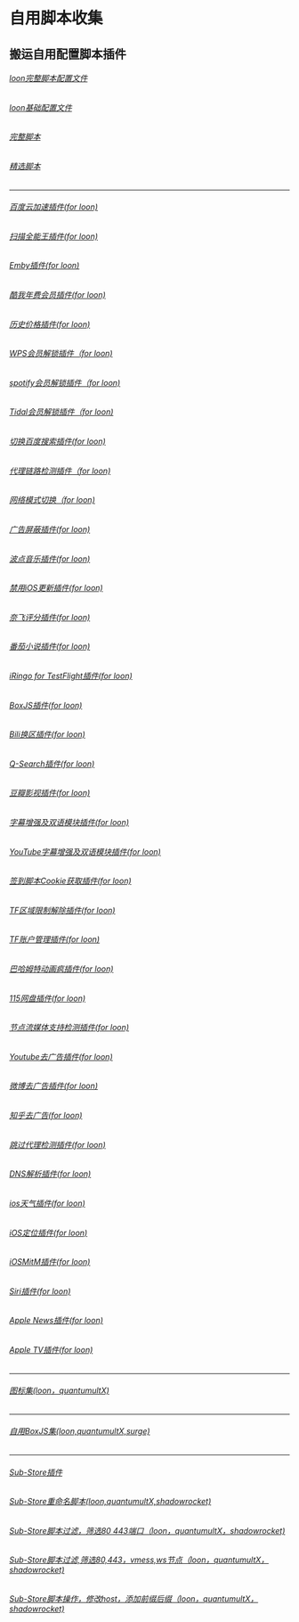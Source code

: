 # 自用脚本收集  
## 搬运自用配置脚本插件
###### [loon完整脚本配置文件](https://raw.githubusercontent.com/deezertidal/private/main/Loon_Full.conf)
###### [loon基础配置文件](https://raw.githubusercontent.com/deezertidal/private/main/Loon_Basic.conf)
###### [完整脚本](https://raw.githubusercontent.com/deezertidal/private/main/Script_Ultra.js)
###### [精选脚本](https://raw.githubusercontent.com/deezertidal/private/main/scripts_collection.js)
****
###### [百度云加速插件(for loon)](https://raw.githubusercontent.com/deezertidal/private/main/BaiduCloud.plugin)
###### [扫描全能王插件(for loon)](https://raw.githubusercontent.com/deezertidal/private/main/CamScanner.plugin)
###### [Emby插件(for loon)](https://raw.githubusercontent.com/deezertidal/private/main/Emby.plugin)
###### [酷我年费会员插件(for loon)](https://raw.githubusercontent.com/deezertidal/private/main/KuwoVip.plugin)
###### [历史价格插件(for loon)](https://raw.githubusercontent.com/deezertidal/private/main/Price.plugin)
###### [WPS会员解锁插件（for loon)](https://raw.githubusercontent.com/deezertidal/private/main/WPS.plugin)
###### [spotify会员解锁插件（for loon)](https://raw.githubusercontent.com/deezertidal/private/main/SpotifyPremium.plugin)
###### [Tidal会员解锁插件（for loon)](https://raw.githubusercontent.com/deezertidal/private/main/Tidal-HiFi.plugin)
###### [切换百度搜索插件(for loon)](https://raw.githubusercontent.com/deezertidal/private/main/B-Search.plugin)
###### [代理链路检测插件（for loon)](https://raw.githubusercontent.com/deezertidal/private/main/NodeLinkCheck.plugin) 
###### [网络模式切换（for loon)](https://raw.githubusercontent.com/deezertidal/private/main/Running-Mode.plugin)
###### [广告屏蔽插件(for loon)](https://raw.githubusercontent.com/deezertidal/private/main/AdBlock.plugin)
###### [波点音乐插件(for loon)](https://raw.githubusercontent.com/deezertidal/private/main/Bodian.plugin)
###### [禁用iOS更新插件(for loon)](https://raw.githubusercontent.com/deezertidal/private/main/DisableUpdate.plugin)
###### [奈飞评分插件(for loon)](https://raw.githubusercontent.com/deezertidal/private/main/Ratings.plugin)
###### [番茄小说插件(for loon)](https://raw.githubusercontent.com/deezertidal/private/main/fanqienovel.plugin)
###### [iRingo for TestFlight插件(for loon)](https://raw.githubusercontent.com/deezertidal/private/main/iRingo_TestFlight.plugin)
###### [BoxJS插件(for loon)](https://raw.githubusercontent.com/chavyleung/scripts/master/box/rewrite/boxjs.rewrite.loon.tf.plugin)
###### [Bili换区插件(for loon)](https://raw.githubusercontent.com/Coldvvater/Loon/master/Plugin/Bili_Auto_Regions.plugin)
###### [Q-Search插件(for loon)](https://raw.githubusercontent.com/Coldvvater/Loon/master/Plugin/Q-Search.plugin)
###### [豆瓣影视插件(for loon)](https://raw.githubusercontent.com/Coldvvater/Loon/master/Plugin/DouBanPlay.plugin)
###### [字幕增强及双语模块插件(for loon)](https://raw.githubusercontent.com/DualSubs/DualSubs/main/plugin/DualSubs.plugin)
###### [YouTube字幕增强及双语模块插件(for loon)](https://raw.githubusercontent.com/DualSubs/DualSubs/main/plugin/DualSubs.YouTube.plugin)
###### [签到脚本Cookie获取插件(for loon)](https://raw.githubusercontent.com/NobyDa/Script/master/Loon/Loon_GetCookie.plugin)
###### [TF区域限制解除插件(for loon)](https://raw.githubusercontent.com/NobyDa/Script/master/Loon/Loon_TF_Download.plugin)
###### [TF账户管理插件(for loon)](https://raw.githubusercontent.com/NobyDa/Script/master/Loon/Loon_TF_Account.plugin)
###### [巴哈姆特动画疯插件(for loon)](https://raw.githubusercontent.com/NobyDa/Script/master/Loon/Loon_Bahamut_ADS.plugin)
###### [115网盘插件(for loon)](https://raw.githubusercontent.com/Tartarus2014/Loon-Script/master/Plugin/115.plugin)
###### [节点流媒体支持检测插件(for loon)](https://raw.githubusercontent.com/Tartarus2014/Loon-Script/master/Plugin/MediaCheck.plugin)
###### [Youtube去广告插件(for loon)](https://raw.githubusercontent.com/Tartarus2014/Loon-Script/master/Plugin/Block/YouTubeAds.plugin)
###### [微博去广告插件(for loon)](https://raw.githubusercontent.com/Tartarus2014/Loon-Script/master/Plugin/Block/WeiboAds.plugin)
###### [知乎去广告(for loon)](https://raw.githubusercontent.com/Tartarus2014/Loon-Script/master/Plugin/Block/ZhiHu.plugin)
###### [跳过代理检测插件(for loon)](https://raw.githubusercontent.com/Tartarus2014/Loon-Script/master/Plugin/skip-proxy.plugin)
###### [DNS解析插件(for loon)](https://raw.githubusercontent.com/VirgilClyne/VirgilClyne/main/modules/DNS/DNS.plugin)
###### [ios天气插件(for loon)](https://raw.githubusercontent.com/VirgilClyne/iRingo/main/plugin/Weather.plugin)
###### [iOS定位插件(for loon)](https://raw.githubusercontent.com/VirgilClyne/iRingo/main/plugin/Location.plugin)
###### [iOSMitM插件(for loon)](https://raw.githubusercontent.com/VirgilClyne/iRingo/main/plugin/MitM.plugin)
###### [Siri插件(for loon)](https://raw.githubusercontent.com/VirgilClyne/iRingo/main/plugin/Siri.plugin)
###### [Apple News插件(for loon)](https://raw.githubusercontent.com/VirgilClyne/iRingo/main/plugin/News.plugin)
###### [Apple TV插件(for loon)](https://raw.githubusercontent.com/VirgilClyne/iRingo/main/plugin/TV.plugin)
****
###### [图标集(loon，quantumultX)](https://raw.githubusercontent.com/deezertidal/private/main/icons.json)
****
###### [自用BoxJS集(loon,quantumultX,surge)](https://raw.githubusercontent.com/deezertidal/private/main/Boxjs.json)
****
###### [Sub-Store插件](https://raw.githubusercontent.com/Peng-YM/Sub-Store/master/config/Loon.plugin)
###### [Sub-Store重命名脚本(loon,quantumultX,shadowrocket)](https://raw.githubusercontent.com/futurkk/Potato/main/Rename/rename.js#input=zh&output=zh&airport=你需要的机场名)
###### [Sub-Store脚本过滤，筛选80 443端口（loon，quantumultX，shadowrocket)](https://raw.githubusercontent.com/deezertidal/private/main/port-filter.js)
###### [Sub-Store脚本过滤,筛选80,443，vmess,ws节点（loon，quantumultX，shadowrocket)](https://raw.githubusercontent.com/deezertidal/private/main/nodes-filter.js) 
###### [Sub-Store脚本操作，修改host，添加前缀后缀（loon，quantumultX，shadowrocket)](https://raw.githubusercontent.com/deezertidal/private/main/vmess-host.js)

